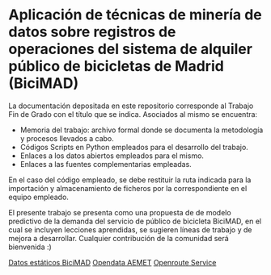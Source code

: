 # Aplicación de técnicas de minería de datos sobre registros de operaciones del sistema de alquiler público de bicicletas de Madrid (BiciMAD)
La documentación depositada en este repositorio corresponde al Trabajo Fin de Grado con el título que se indica. Asociados al mismo se encuentra:
  - Memoria del trabajo: archivo formal donde se documenta la metodología y procesos llevados a cabo.
  - Códigos Scripts en Python empleados para el desarrollo del trabajo.
  - Enlaces a los datos abiertos empleados para el mismo.
  - Enlaces a las fuentes complementarias empleadas.
  
  En el caso del código empleado, se debe restituir la ruta indicada para la importación y almacenamiento de ficheros por la correspondiente en el equipo empleado.
  
  El presente trabajo se presenta como una propuesta de de modelo predictivo de la demanda del servicio de público de bicicleta BiciMAD, en el cual se incluyen lecciones aprendidas, se sugieren líneas de trabajo y de mejora a desarrollar. Cualquier contribución de la comunidad será bienvenida :)


[Datos estáticos BiciMAD](https://opendata.emtmadrid.es/Datos-estaticos/Datos-generales-(1))
[Opendata AEMET](https://opendata.aemet.es/centrodedescargas/inicio)
[Openroute Service](https://openrouteservice.org/)
